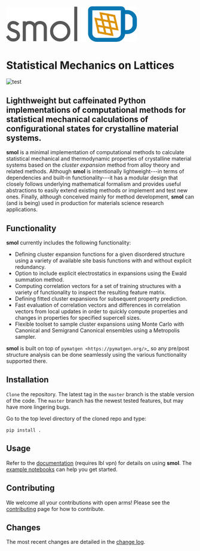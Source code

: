 # <img src="docs/_static/logo.png" width="350px" alt="smol">

Statistical Mechanics on Lattices
=================================

![test](https://github.com/CederGroupHub/smol/actions/workflows/test.yml/badge.svg)

Lighthweight but caffeinated Python implementations of computational methods
for statistical mechanical calculations of configurational states for
crystalline material systems.
-----------------------------------------------------------------------------

**smol** is a minimal implementation of computational methods to calculate
statistical mechanical and thermodynamic properties of crystalline
material systems based on the *cluster expansion* method from alloy theory and
related methods. Although **smol** is intentionally lightweight---in terms of
dependencies and built-in functionality---it has a modular design that closely
follows underlying mathematical formalism and provides useful abstractions to
easily extend existing methods or implement and test new ones. Finally,
although conceived mainly for method development, **smol** can (and is being)
used in production for materials science research applications.


Functionality
-------------
**smol** currently includes the following functionality:

- Defining cluster expansion functions for a given disordered structure using a
  variety of available site basis functions with and without explicit
  redundancy.
- Option to include explicit electrostatics in expansions using the Ewald
  summation method.
- Computing correlation vectors for a set of training structures with a variety
  of functionality to inspect the resulting feature matrix.
- Defining fitted cluster expansions for subsequent property prediction.
- Fast evaluation of correlation vectors and differences in correlation vectors
  from local updates in order to quickly compute properties and changes in
  properties for specified supercell sizes.
- Flexible toolset to sample cluster expansions using Monte Carlo with
  Canonical and Semigrand Canonical ensembles using a Metropolis sampler.

**smol** is built on top of `pymatgen <https://pymatgen.org/>`_ so any pre/post
structure analysis can be done seamlessly using the various functionality
supported there.

Installation
----------
`Clone` the repository. The latest tag in the `master` branch is the stable version of the
code. The `master` branch has the newest tested features, but may have more
lingering bugs.

Go to the top level directory of the cloned repo and type:

    pip install .

Usage
-----
Refer to the [documentation](http://amox.lbl.gov/smol) (requires lbl vpn) for details on using
**smol**. The [example notebooks](https://github.com/CederGroupHub/smol/tree/master/examples)
can help you get started.

Contributing
------------
We welcome all your contributions with open arms! Please see the 
[contributing](https://github.com/CederGroupHub/smol/CONTRIBUTING.md) page for how to contribute.


Changes
-------
The most recent changes are detailed in the 
[change log](https://github.com/CederGroupHub/smol/CHANGES.md).


